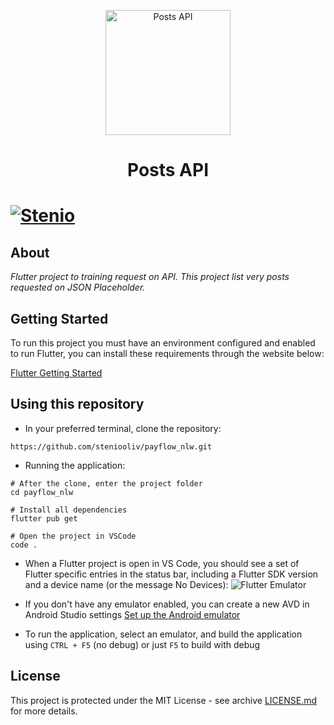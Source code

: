 <p align="center">
  <img src="https://github.com/steniooliv/posts_api/blob/main/assets/gif.gif" width=200 alt="Posts API">
  <h1 align="center">Posts API<h1>
</p>

[![Stenio](https://img.shields.io/badge/steniooliv-in-%230072b1)](https://www.linkedin.com/in/steniooliv)

## About
*Flutter project to training request on API. This project list very posts requested on JSON Placeholder.*

## Getting Started
To run this project you must have an environment configured and enabled to run Flutter, you can install these requirements through the website below:

[Flutter Getting Started](https://flutter.dev/docs/get-started/install)
    
## Using this repository
- In your preferred terminal, clone the repository:
    
```https://github.com/steniooliv/payflow_nlw.git```

- Running the application:
    
```
# After the clone, enter the project folder
cd payflow_nlw

# Install all dependencies
flutter pub get

# Open the project in VSCode
code .
```

- When a Flutter project is open in VS Code, you should see a set of Flutter specific entries in the status bar, including a Flutter SDK version and a device name (or the message No Devices):
![Flutter Emulator](https://flutter.dev/assets/tools/vs-code/device_status_bar-10813b4c173018ee947124d4f222cb30b54133d4574a48138cb9ba8ef7030710.png)

- If you don't have any emulator enabled, you can create a new AVD in Android Studio settings
[Set up the Android emulator](https://flutter.dev/docs/get-started/install/windows#set-up-the-android-emulator)

- To run the application, select an emulator, and build the application using ```CTRL + F5``` (no debug) or just ```F5``` to build with debug


## License
This project is protected under the MIT License - see archive [LICENSE.md](LICENSE.md) for more details.
